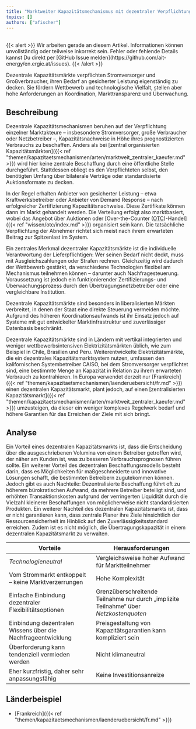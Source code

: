 ```yaml
---
title: "Marktweiter Kapazitätsmechanismus mit dezentraler Verpflichtung"
topics: []
authors: ["afischer"]
---
```


<br>
{{< alert >}}
Wir arbeiten gerade an diesem Artikel. Informationen können unvollständig oder teilweise inkorrekt sein. Fehler oder fehlende Details kannst Du direkt per [GitHub Issue melden](https://github.com/ait-energy/en.ergie.at/issues).
{{< /alert >}}

Dezentrale Kapazitätsmärkte verpflichten Stromversorger und Großverbraucher, ihren Bedarf an gesicherter Leistung eigenständig zu decken. Sie fördern Wettbewerb und technologische Vielfalt, stellen aber hohe Anforderungen an Koordination, Markttransparenz und Überwachung.

## Beschreibung

Dezentrale Kapazitätsmechanismen beruhen auf der Verpflichtung einzelner Marktakteure – insbesondere Stromversorger, große Verbraucher oder Netzbetreiber –, Kapazitätsnachweise in Höhe ihres prognostizierten Verbrauchs zu beschaffen. Anders als bei [zentral organisierten Kapazitätsmärkten]({{< ref "themen/kapazitaetsmechanismen/arten/marktweit_zentraler_kaeufer.md" >}}) wird hier keine zentrale Beschaffung durch eine öffentliche Stelle durchgeführt. Stattdessen obliegt es den Verpflichteten selbst, den benötigten Umfang über bilaterale Verträge oder standardisierte Auktionsformate zu decken.

In der Regel erhalten Anbieter von gesicherter Leistung – etwa Kraftwerksbetreiber oder Anbieter von Demand Response – nach erfolgreicher Zertifizierung Kapazitätsnachweise. Diese Zertifikate können dann im Markt gehandelt werden. Die Verteilung erfolgt also marktbasiert, wobei das Angebot über Auktionen oder [Over-the-Counter (<abbr title="Over-the-Counter">OTC</abbr>)-Handel]({{< ref "wissen/otc/index.md" >}}) organisiert sein kann. Die tatsächliche Verpflichtung der Abnehmer richtet sich meist nach ihrem erwarteten Beitrag zur Spitzenlast im System.

Ein zentrales Merkmal dezentraler Kapazitätsmärkte ist die individuelle Verantwortung der Lieferpflichtigen: Wer seinen Bedarf nicht deckt, muss mit Ausgleichszahlungen oder Strafen rechnen. Gleichzeitig wird dadurch der Wettbewerb gestärkt, da verschiedene Technologien flexibel am Mechanismus teilnehmen können – darunter auch Nachfragesteuerung. Voraussetzung ist jedoch ein funktionierender Zertifizierungs- und Überwachungsprozess durch den Übertragungsnetzbetreiber oder eine vergleichbare Institution.

Dezentrale Kapazitätsmärkte sind besonders in liberalisierten Märkten verbreitet, in denen der Staat eine direkte Steuerung vermeiden möchte. Aufgrund des höheren Koordinationsaufwands ist ihr Einsatz jedoch auf Systeme mit gut entwickelter Marktinfrastruktur und zuverlässiger Datenbasis beschränkt.

Dezentrale Kapazitätsmärkte sind in Ländern mit vertikal integrierten und weniger wettbewerbsintensiven Elektrizitätsmärkten üblich, wie zum Beispiel in Chile, Brasilien und Peru. Weiterentwickelte Elektrizitätsmärkte, die ein dezentrales Kapazitätsmarktsystem nutzen, umfassen den kalifornischen Systembetreiber CAISO, bei dem Stromversorger verpflichtet sind, eine bestimmte Menge an Kapazität in Relation zu ihrem erwarteten Verbrauch zu kontrahieren. In Europa verwendet derzeit nur [Frankreich]({{< ref "themen/kapazitaetsmechanismen/laenderuebersicht/fr.md" >}}) einen dezentralen Kapazitätsmarkt, plant jedoch, auf einen [zentralisierten Kapazitätsmarkt]({{< ref "themen/kapazitaetsmechanismen/arten/marktweit_zentraler_kaeufer.md" >}}) umzusteigen, da dieser ein weniger komplexes Regelwerk bedarf und höhere Garantien für das Erreichen der Ziele mit sich bringt.

## Analyse

Ein Vorteil eines dezentralen Kapazitätsmarkts ist, dass die Entscheidung über die ausgeschriebenen Volumina von einem Betreiber getroffen wird, der näher am Kunden ist, was zu besseren Verbrauchsprognosen führen sollte. Ein weiterer Vorteil des dezentralen Beschaffungsmodells besteht darin, dass es Möglichkeiten für maßgeschneiderte und innovative Lösungen schafft, die bestimmten Betreibern zugutekommen können.
Jedoch gibt es auch Nachteile: Dezentralisierte Beschaffung führt oft zu höherem bürokratischen Aufwand, da mehrere Betreiber beteiligt sind, und erhöhten Transaktionskosten aufgrund der verringerten Liquidität durch die Vielzahl kleinerer Beschaffungen von möglicherweise nicht standardisierten Produkten. Ein weiterer Nachteil des dezentralen Kapazitätsmarkts ist, dass er nicht garantieren kann, dass zentrale Planer ihre Ziele hinsichtlich der Ressourcensicherheit im Hinblick auf den Zuverlässigkeitsstandard erreichen. Zudem ist es nicht möglich, die Übertragungskapazität in einem dezentralen Kapazitätsmarkt zu verwalten.

| **Vorteile**                                                  | **Herausforderungen**                                                                 |
|---------------------------------------------------------------|----------------------------------------------------------------------------------------|
| *Technologieneutral*                                          | Vergleichsweise hoher Aufwand für Marktteilnehmer                                     |
| Vom Strommarkt entkoppelt – keine Marktverzerrungen           | Hohe Komplexität                                                                      |
| Einfache Einbindung dezentraler Flexibilitätsoptionen         | Grenzüberschreitende Teilnahme nur durch „implizite Teilnahme“ über *Netzkostenquoten* |
| Einbindung dezentralen Wissens über die Nachfrageentwicklung  | Preisgestaltung von Kapazitätsgarantien kann kompliziert sein                         |
| Überforderung kann tendenziell vermieden werden               | Nicht klimaneutral                                                                    |
| Eher kurzfristig, daher sehr anpassungsfähig                  | Keine Investitionsanreize                                                             |

## Länderbeispiel

- [Frankreich]({{< ref "themen/kapazitaetsmechanismen/laenderuebersicht/fr.md" >}})

